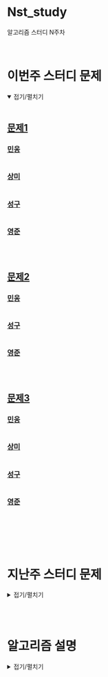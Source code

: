 # Nst_study

알고리즘 스터디 N주차

<br/>

# 이번주 스터디 문제

<details markdown="1" open>
<summary>접기/펼치기</summary>

<br/>

## [문제1](문제주소)

### [민웅](./문제1/민웅.py)

```py

```

### [상미](./문제1/상미.py)

```py

```

### [성구](./문제1/성구.py)

```py
```

### [영준](./문제1/영준.py)

```py
```

<br/>

## [문제2](문제주소)

### [민웅](./문제2/민웅.py)

```py

```

### [성구](./문제2/성구.py)

```py

```

### [영준](./문제2/영준.py)

```py
```

<br/>

## [문제3](문제주소)

### [민웅](./문제3/민웅.py)

```py
```

### [상미](./문제3/상미.py)

```py

```

### [성구](./문제3/성구.py)

```py
```

### [영준](./문제3/영준.py)

```py

```

<br/>

</details>

<br/><br/>

# 지난주 스터디 문제

<details markdown="1">
<summary>접기/펼치기</summary>

<br/>

## [나무 높이](https://swexpertacademy.com/main/code/userProblem/userProblemDetail.do?contestProbId=AYFofW8qpXYDFAR4&categoryId=AYFofW8qpXYDFAR4&categoryType=CODE)

### [민웅](./나무 높이/민웅.py)

```py
```

### [상미](./나무 높이/상미.py)

```py

```

### [성구](./나무 높이/성구.py)

```py
```

### [영준](./나무 높이/영준.py)

```py

```

 

</details>

<br/><br/>

# 알고리즘 설명

<details markdown="1">
<summary>접기/펼치기</summary>

</details>
